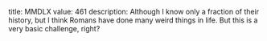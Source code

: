 title: MMDLX
value: 461
description: Although I know only a fraction of their history, but I think Romans have done many weird things in life. But this is a very basic challenge, right?